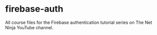 # firebase-auth
All course files for the Firebase authentication tutorial series on The Net Ninja YouTube channel.
